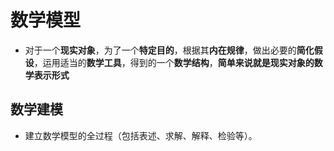 # 数学模型
* 对于一个**现实对象**，为了一个**特定目的**，根据其**内在规律**，做出必要的**简化假设**，运用适当的**数学工具**，得到的一个**数学结构**，**简单来说就是现实对象的数学表示形式**
## 数学建模
* 建立数学模型的全过程（包括表述、求解、解释、检验等）。